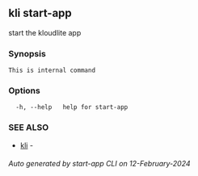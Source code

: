 ## kli start-app

start the kloudlite app

### Synopsis

```
This is internal command
```

### Options

```
  -h, --help   help for start-app
```

### SEE ALSO

* [kli](kli.md)  - 

###### Auto generated by start-app CLI on 12-February-2024
